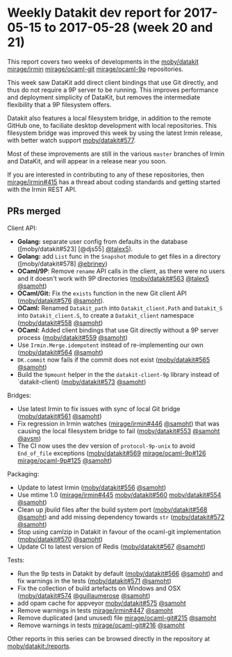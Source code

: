 # Weekly Datakit dev report for 2017-05-15 to 2017-05-28 (week 20 and 21)

This report covers two weeks of developments in the [moby/datakit] [mirage/irmin]
[mirage/ocaml-git] [mirage/ocaml-9p] repositories.

This week saw DataKit add direct client bindings that use Git directly, and
thus do not require a 9P server to be running. This improves performance and
deployment simplicity of DataKit, but removes the intermediate flexibility that
a 9P filesystem offers.

Datakit also features a local filesystem bridge, in addition to the remote
GitHub one, to faciliate desktop development with local repositories.  This
filesystem bridge was improved this week by using the latest Irmin release,
with better watch support [moby/datakit#577].

Most of these improvements are still in the various `master` branches of
Irmin and DataKit, and will appear in a release near you soon.

If you are interested in contributing to any of these repositories, then
[mirage/irmin#415] has a thread about coding standards and getting started
with the Irmin REST API. 

## PRs merged

Client API:

- **Golang:** separate user config from defaults in the database ([moby/datakit#523] [@djs55] [@talex5]).
- **Golang:** add `List` func in the `Snapshot` module to get files in a directory ([moby/datakit#578] [@ebriney])
- **OCaml/9P**: Remove `rename` API calls in the client, as there were no users and it doesn't work with 9P directories ([moby/datakit#563] [@talex5] [@samoht])
- **OCaml/Git:** Fix the `exists` function in the new Git client API ([moby/datakit#576] [@samoht]).
- **OCaml:** Renamed `Datakit_path` into `Datakit_client.Path` and `Datakit_S` into `Datakit_client.S`, to create a `Datakit_client` namespace ([moby/datakit#558] [@samoht])
- **OCaml:** Added client bindings that use Git directly without a 9P server process ([moby/datakit#559] [@samoht])
- Use `Irmin.Merge.idempotent` instead of re-implementing our own ([moby/datakit#564] [@samoht])
- `DK.commit` now fails if the commit does not exist ([moby/datakit#565] [@samoht])
- Build the `9pmount` helper in the the `datakit-client-9p` library instead of `datakit-client) ([moby/datakit#573] [@samoht])

Bridges:

- Use latest Irmin to fix issues with sync of local Git bridge ([moby/datakit#561] [@samoht])
- Fix regression in Irmin watches ([mirage/irmin#446] [@samoht]) that was causing the local filesystem bridge to fail ([moby/datakit#553] [@samoht] [@avsm])
- The CI now uses the dev version of `protocol-9p-unix` to avoid `End_of_file` exceptions ([moby/datakit#569] [mirage/ocaml-9p#126] [mirage/ocaml-9p#125] [@samoht])

Packaging:

- Update to latest Irmin ([moby/datakit#556] [@samoht])
- Use mtime 1.0 ([mirage/irmin#445] [moby/datakit#560] [moby/datakit#554] [@samoht])
- Clean up jbuild files after the build system port ([moby/datakit#568] [@samoht]) and add missing dependency towards `str` ([moby/datakit#572] [@samoht])
- Stop using camlzip in Datakit in favour of the ocaml-git implementation ([moby/datakit#570] [@samoht])
- Update CI to latest version of Redis ([moby/datakit#567] [@samoht])

Tests:

- Run the 9p tests in Datakit by default ([moby/datakit#566] [@samoht]) and fix warnings in the tests ([moby/datakit#571] [@samoht])
- Fix the collection of build artefacts on Windows and OSX ([moby/datakit#574] [@guillaumerose] [@samoht])
- add opam cache for appveyor [moby/datakit#575] [@samoht]
- Remove warnings in tests [mirage/irmin#447] [@samoht]
- Remove duplicated (and unused) file [mirage/ocaml-git#215] [@samoht]
- Remove warnings in tests [mirage/ocaml-git#216] [@samoht]

Other reports in this series can be browsed directly in the repository at [moby/datakit:/reports](https://github.com/moby/datakit/tree/master/reports/).

[@avsm]: https://github.com/avsm
[@guillaumerose]: https://github.com/guillaumerose
[@samoht]: https://github.com/samoht
[@talex5]: https://github.com/talex5
[@ebriney]: https://github.com/ebriney
[mirage/irmin]: https://github.com/mirage/irmin
[mirage/irmin#415]: https://github.com/mirage/irmin/issues/415#issuecomment-304460556
[mirage/irmin#445]: https://github.com/mirage/irmin/pull/445
[mirage/irmin#446]: https://github.com/mirage/irmin/pull/446
[mirage/irmin#447]: https://github.com/mirage/irmin/pull/447
[mirage/irmin#448]: https://github.com/mirage/irmin/issues/448
[mirage/ocaml-9p]: https://github.com/mirage/ocaml-9p
[mirage/ocaml-9p#125]: https://github.com/mirage/ocaml-9p/issues/125
[mirage/ocaml-9p#126]: https://github.com/mirage/ocaml-9p/pull/126
[mirage/ocaml-git]: https://github.com/mirage/ocaml-git
[mirage/ocaml-git#215]: https://github.com/mirage/ocaml-git/pull/215
[mirage/ocaml-git#216]: https://github.com/mirage/ocaml-git/pull/216
[moby/datakit]: https://github.com/moby/datakit
[moby/datakit#553]: https://github.com/moby/datakit/issues/553
[moby/datakit#554]: https://github.com/moby/datakit/issues/554
[moby/datakit#556]: https://github.com/moby/datakit/pull/556
[moby/datakit#558]: https://github.com/moby/datakit/pull/558
[moby/datakit#559]: https://github.com/moby/datakit/pull/559
[moby/datakit#560]: https://github.com/moby/datakit/pull/560
[moby/datakit#561]: https://github.com/moby/datakit/pull/561
[moby/datakit#562]: https://github.com/moby/datakit/issues/562
[moby/datakit#563]: https://github.com/moby/datakit/pull/563
[moby/datakit#564]: https://github.com/moby/datakit/pull/564
[moby/datakit#565]: https://github.com/moby/datakit/pull/565
[moby/datakit#566]: https://github.com/moby/datakit/pull/566
[moby/datakit#567]: https://github.com/moby/datakit/pull/567
[moby/datakit#568]: https://github.com/moby/datakit/pull/568
[moby/datakit#569]: https://github.com/moby/datakit/pull/569
[moby/datakit#570]: https://github.com/moby/datakit/pull/570
[moby/datakit#571]: https://github.com/moby/datakit/pull/571
[moby/datakit#572]: https://github.com/moby/datakit/pull/572
[moby/datakit#573]: https://github.com/moby/datakit/pull/573
[moby/datakit#574]: https://github.com/moby/datakit/pull/574
[moby/datakit#575]: https://github.com/moby/datakit/pull/575
[moby/datakit#576]: https://github.com/moby/datakit/pull/576
[moby/datakit#577]: https://github.com/moby/datakit/pull/577

